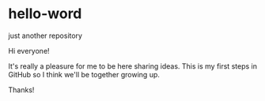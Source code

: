 # hello-word
just another repository

Hi everyone!

It's really a pleasure for me to be here sharing ideas.
This is my first steps in GitHub so I think we'll be together growing up.

Thanks!
